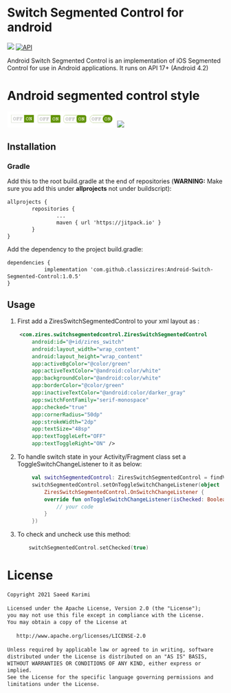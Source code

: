 

# Switch Segmented Control for android
[![](https://jitpack.io/v/classiczires/Android-Switch-Segmented-Control.svg)](https://jitpack.io/#classiczires/Android-Switch-Segmented-Control)
[![API](https://img.shields.io/badge/API-17%2B-brightgreen.svg?style=flat)](https://android-arsenal.com/api?level=17)

Android Switch Segmented Control is an implementation of iOS Segmented Control for use in Android applications. It runs on API 17+ (Android 4.2)
# Android segmented control style
<img src="ZiresSwitchSegmentedControl.png" width="50%">
<img src="androidswitchsegmentedcontrol.gif" width="32%" >



## Installation

### Gradle
Add this to the root build.gradle at the end of repositories (**WARNING:** Make sure you add this under **allprojects** not under buildscript):
```Gradle
allprojects {
        repositories {
                ...
                maven { url 'https://jitpack.io' }
        }
}
```

Add the dependency to the project build.gradle:
```Gradle
dependencies {
	        implementation 'com.github.classiczires:Android-Switch-Segmented-Control:1.0.5'
}
```

## Usage

  1. First add a ZiresSwitchSegmentedControl to your xml layout as :
```xml
    <com.zires.switchsegmentedcontrol.ZiresSwitchSegmentedControl
        android:id="@+id/zires_switch"
        android:layout_width="wrap_content"
        android:layout_height="wrap_content"
        app:activeBgColor="@color/green"
        app:activeTextColor="@android:color/white"
        app:backgroundColor="@android:color/white"
        app:borderColor="@color/green"
        app:inactiveTextColor="@android:color/darker_gray"
        app:switchFontFamily="serif-monospace"
        app:checked="true"
        app:cornerRadius="50dp"
        app:strokeWidth="2dp"
        app:textSize="48sp"
        app:textToggleLeft="OFF"
        app:textToggleRight="ON" />
```
        
  2. To handle switch state in your Activity/Fragment class set a ToggleSwitchChangeListener to it as below:
```kotlin
        val switchSegmentedControl: ZiresSwitchSegmentedControl = findViewById(R.id.zires_switch)
        switchSegmentedControl.setOnToggleSwitchChangeListener(object : 
            ZiresSwitchSegmentedControl.OnSwitchChangeListener {
            override fun onToggleSwitchChangeListener(isChecked: Boolean) {
                // your code
            }
        })
 ```
 
 3. To check and uncheck use this method:
 ```kotlin
        switchSegmentedControl.setChecked(true)
 ```
# License
    Copyright 2021 Saeed Karimi

    Licensed under the Apache License, Version 2.0 (the "License");
    you may not use this file except in compliance with the License.
    You may obtain a copy of the License at

       http://www.apache.org/licenses/LICENSE-2.0

    Unless required by applicable law or agreed to in writing, software
    distributed under the License is distributed on an "AS IS" BASIS,
    WITHOUT WARRANTIES OR CONDITIONS OF ANY KIND, either express or implied.
    See the License for the specific language governing permissions and
    limitations under the License.


